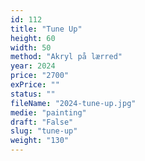 ```yaml
---
id: 112
title: "Tune Up"
height: 60
width: 50
method: "Akryl på lærred"
year: 2024
price: "2700"
exPrice: ""
status: ""
fileName: "2024-tune-up.jpg"
medie: "painting"
draft: "False"
slug: "tune-up"
weight: "130"
---
```

